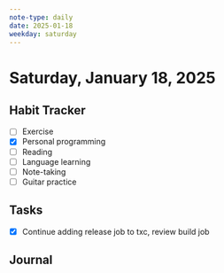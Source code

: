 ```yaml
---
note-type: daily
date: 2025-01-18
weekday: saturday
---
```


# Saturday, January 18, 2025

## Habit Tracker

- [ ] Exercise
- [x] Personal programming
- [ ] Reading
- [ ] Language learning
- [ ] Note-taking
- [ ] Guitar practice

## Tasks

- [x] Continue adding release job to txc, review build job

## Journal
